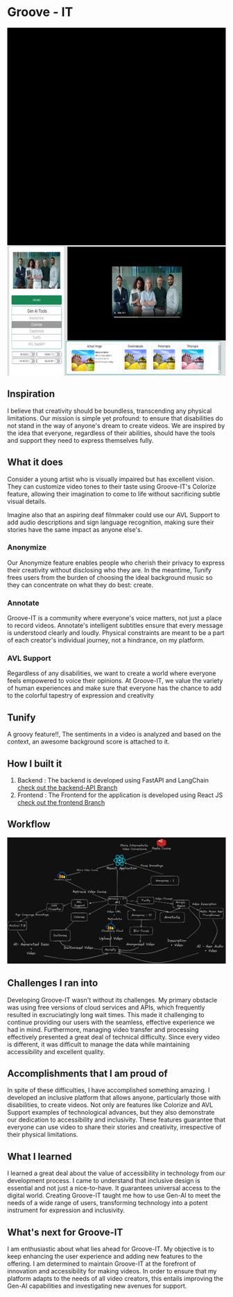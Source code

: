 # Groove - IT
<img src="https://github.com/sinking8/Groove-IT/blob/main/public/video_gif.gif" width="600" height="500" style="display: block; margin: auto;"></img>
<img src="https://github.com/sinking8/Groove-IT/blob/main/public/colorblind.jpg" width="600" height="300" style="display: block; margin: auto;"></img>

## Inspiration
I believe that creativity should be boundless, transcending any physical limitations. Our mission is simple yet profound: to ensure that disabilities do not stand in the way of anyone's dream to create videos. We are inspired by the idea that everyone, regardless of their abilities, should have the tools and support they need to express themselves fully.

## What it does
Consider a young artist who is visually impaired but has excellent vision. They can customize video tones to their taste using Groove-IT's Colorize feature, allowing their imagination to come to life without sacrificing subtle visual details. 

Imagine also that an aspiring deaf filmmaker could use our AVL Support to add audio descriptions and sign language recognition, making sure their stories have the same impact as anyone else's.

### Anonymize
Our Anonymize feature enables people who cherish their privacy to express their creativity without disclosing who they are. In the meantime, Tunify frees users from the burden of choosing the ideal background music so they can concentrate on what they do best: create.

### Annotate
Groove-IT is a community where everyone's voice matters, not just a place to record videos. Annotate's intelligent subtitles ensure that every message is understood clearly and loudly. Physical constraints are meant to be a part of each creator's individual journey, not a hindrance, on my platform.

### AVL Support
Regardless of any disabilities, we want to create a world where everyone feels empowered to voice their opinions. At Groove-IT, we value the variety of human experiences and make sure that everyone has the chance to add to the colorful tapestry of expression and creativity

## Tunify
A groovy feature!!, The sentiments in a video is analyzed and based on the context, an awesome background score is attached to it.

## How I built it

1. Backend : The backend is developed using FastAPI and LangChain [check out the backend-API Branch](https://github.com/sinking8/Groove-IT/tree/backend_API)
2. Frontend : The Frontend for the application is developed using React JS [check out the frontend Branch](https://github.com/sinking8/Groove-IT/tree/frontend)

## Workflow
![workflow](https://github.com/sinking8/Groove-IT/blob/main/public/Groove-IT.png)

## Challenges I ran into
Developing Groove-IT wasn't without its challenges. My primary obstacle was using free versions of cloud services and APIs, which frequently resulted in excruciatingly long wait times. This made it challenging to continue providing our users with the seamless, effective experience we had in mind. Furthermore, managing video transfer and processing effectively presented a great deal of technical difficulty. Since every video is different, it was difficult to manage the data while maintaining accessibility and excellent quality.

## Accomplishments that I am proud of
In spite of these difficulties, I have accomplished something amazing. I developed an inclusive platform that allows anyone, particularly those with disabilities, to create videos. Not only are features like Colorize and AVL Support examples of technological advances, but they also demonstrate our dedication to accessibility and inclusivity. These features guarantee that everyone can use video to share their stories and creativity, irrespective of their physical limitations.

## What I learned
I learned a great deal about the value of accessibility in technology from our development process. I came to understand that inclusive design is essential and not just a nice-to-have. It guarantees universal access to the digital world. Creating Groove-IT taught me how to use Gen-AI to meet the needs of a wide range of users, transforming technology into a potent instrument for expression and inclusivity.

## What's next for Groove-IT
I am enthusiastic about what lies ahead for Groove-IT. My objective is to keep enhancing the user experience and adding new features to the offering. I am determined to maintain Groove-IT at the forefront of innovation and accessibility for making videos. In order to ensure that my platform adapts to the needs of all video creators, this entails improving the  Gen-AI capabilities and investigating new avenues for support.
